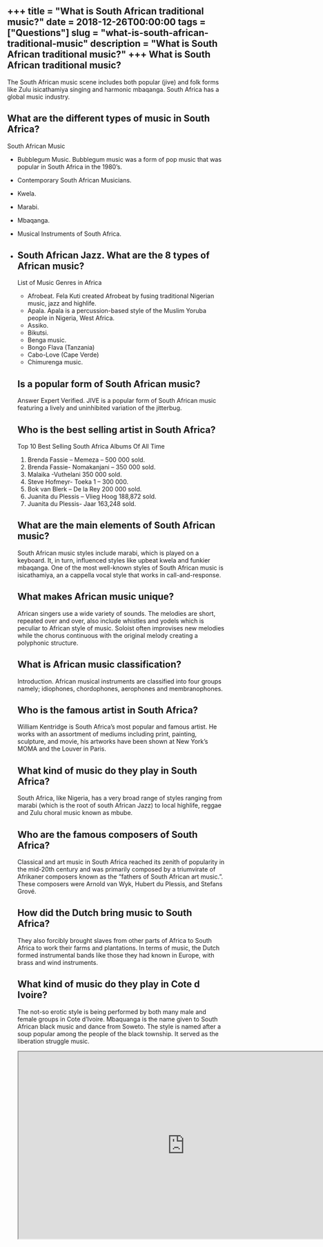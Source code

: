 +++
title = "What is South African traditional music?"
date = 2018-12-26T00:00:00
tags = ["Questions"]
slug = "what-is-south-african-traditional-music"
description = "What is South African traditional music?"
+++
What is South African traditional music?
----------------------------------------

The South African music scene includes both popular (jive) and folk forms like Zulu isicathamiya singing and harmonic mbaqanga. South Africa has a global music industry.

What are the different types of music in South Africa?
------------------------------------------------------

South African Music

- Bubblegum Music. Bubblegum music was a form of pop music that was popular in South Africa in the 1980’s.
- Contemporary South African Musicians.
- Kwela.
- Marabi.
- Mbaqanga.
- Musical Instruments of South Africa.
- South African Jazz. What are the 8 types of African music?
    --------------------------------------
    
    List of Music Genres in Africa
    
    
    - Afrobeat. Fela Kuti created Afrobeat by fusing traditional Nigerian music, jazz and highlife.
    - Apala. Apala is a percussion-based style of the Muslim Yoruba people in Nigeria, West Africa.
    - Assiko.
    - Bikutsi.
    - Benga music.
    - Bongo Flava (Tanzania)
    - Cabo-Love (Cape Verde)
    - Chimurenga music.
    
    Is a popular form of South African music?
    -----------------------------------------
    
    Answer Expert Verified. JIVE is a popular form of South African music featuring a lively and uninhibited variation of the jitterbug.
    
    Who is the best selling artist in South Africa?
    -----------------------------------------------
    
    Top 10 Best Selling South Africa Albums Of All Time
    
    
    1. Brenda Fassie – Memeza – 500 000 sold.
    2. Brenda Fassie- Nomakanjani – 350 000 sold.
    3. Malaika -Vuthelani 350 000 sold.
    4. Steve Hofmeyr- Toeka 1 – 300 000.
    5. Bok van Blerk – De la Rey 200 000 sold.
    6. Juanita du Plessis – Vlieg Hoog 188,872 sold.
    7. Juanita du Plessis- Jaar 163,248 sold.
    
    What are the main elements of South African music?
    --------------------------------------------------
    
    South African music styles include marabi, which is played on a keyboard. It, in turn, influenced styles like upbeat kwela and funkier mbaqanga. One of the most well-known styles of South African music is isicathamiya, an a cappella vocal style that works in call-and-response.
    
    What makes African music unique?
    --------------------------------
    
    African singers use a wide variety of sounds. The melodies are short, repeated over and over, also include whistles and yodels which is peculiar to African style of music. Soloist often improvises new melodies while the chorus continuous with the original melody creating a polyphonic structure.
    
    What is African music classification?
    -------------------------------------
    
    Introduction. African musical instruments are classified into four groups namely; idiophones, chordophones, aerophones and membranophones.
    
    Who is the famous artist in South Africa?
    -----------------------------------------
    
    William Kentridge is South Africa’s most popular and famous artist. He works with an assortment of mediums including print, painting, sculpture, and movie, his artworks have been shown at New York’s MOMA and the Louver in Paris.
    
    What kind of music do they play in South Africa?
    ------------------------------------------------
    
    South Africa, like Nigeria, has a very broad range of styles ranging from marabi (which is the root of south African Jazz) to local highlife, reggae and Zulu choral music known as mbube.
    
    Who are the famous composers of South Africa?
    ---------------------------------------------
    
    Classical and art music in South Africa reached its zenith of popularity in the mid-20th century and was primarily composed by a triumvirate of Afrikaner composers known as the “fathers of South African art music.”. These composers were Arnold van Wyk, Hubert du Plessis, and Stefans Grové.
    
    How did the Dutch bring music to South Africa?
    ----------------------------------------------
    
    They also forcibly brought slaves from other parts of Africa to South Africa to work their farms and plantations. In terms of music, the Dutch formed instrumental bands like those they had known in Europe, with brass and wind instruments.
    
    What kind of music do they play in Cote d Ivoire?
    -------------------------------------------------
    
    The not-so erotic style is being performed by both many male and female groups in Cote d’Ivoire. Mbaquanga is the name given to South African black music and dance from Soweto. The style is named after a soup popular among the people of the black township. It served as the liberation struggle music.
    
    <iframe allow="accelerometer; autoplay; clipboard-write; encrypted-media; gyroscope; picture-in-picture" allowfullscreen="" class="__youtube_prefs__  epyt-is-override  no-lazyload" data-no-lazy="1" data-origheight="433" data-origwidth="770" data-skipgform_ajax_framebjll="" height="433" id="_ytid_33875" loading="lazy" src="https://www.youtube.com/embed/TQur5iesRzM?enablejsapi=1&autoplay=0&cc_load_policy=0&cc_lang_pref=&iv_load_policy=1&loop=0&modestbranding=0&rel=1&fs=1&playsinline=0&autohide=2&theme=dark&color=red&controls=1&" title="YouTube player" width="770"></iframe>